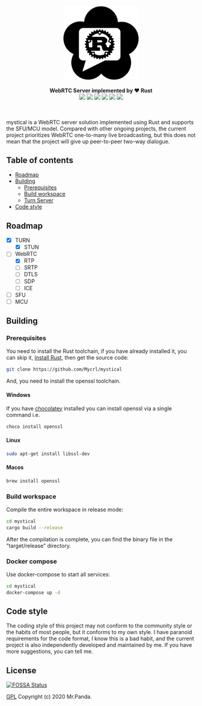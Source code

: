 <!--lint disable no-literal-urls-->
<div align="center">
  <img 
    alt="mystical"
    src="./logo.svg" 
    width="200px"
  />
</div>
<br/>
<div align="center">
  <strong>WebRTC Server implemented by ❤️ Rust</strong>
</div>
<div align="center">
  <img src="https://img.shields.io/github/workflow/status/Mycrl/mystical/mystical Tests"/>
  <img src="https://img.shields.io/github/languages/top/Mycrl/mystical"/>
  <img src="https://img.shields.io/github/license/Mycrl/mystical"/>
  <img src="https://img.shields.io/github/issues/Mycrl/mystical"/>
  <img src="https://img.shields.io/github/stars/Mycrl/mystical"/>
  <img src="https://app.fossa.com/api/projects/git%2Bgithub.com%2FMycrl%2Fmystical.svg?type=shield"/>
</div>
<br/>
<br/>

mystical is a WebRTC server solution implemented using Rust and supports the SFU/MCU model. Compared with other ongoing projects, the current project prioritizes WebRTC one-to-many live broadcasting, but this does not mean that the project will give up peer-to-peer two-way dialogue.

## Table of contents

* [Roadmap](#roadmap)
* [Building](#building)
  * [Prerequisites](#prerequisites)
  * [Build workspace](#build-workspace)
  * [Turn Server](#turn-server)
* [Code style](#code-style)

## Roadmap

- [x] TURN
  - [x] STUN
- [ ] WebRTC
  - [x] RTP
  - [ ] SRTP
  - [ ] DTLS
  - [ ] SDP
  - [ ] ICE
- [ ] SFU
- [ ] MCU

## Building

### Prerequisites

You need to install the Rust toolchain, if you have already installed it, you can skip it, [Install Rust](https://www.rust-lang.org/tools/install), then get the source code:

```bash
git clone https://github.com/Mycrl/mystical
```

And, you need to install the openssl toolchain.

#### Windows

If you have [chocolatey](https://chocolatey.org/install) installed you can install openssl via a single command i.e.

```bash
choco install openssl
```

#### Linux

```bash
sudo apt-get install libssl-dev
```

#### Macos

```bash
brew install openssl
```

### Build workspace

Compile the entire workspace in release mode:

```bash
cd mystical
cargo build --release
```

After the compilation is complete, you can find the binary file in the "target/release" directory.

### Docker compose

Use docker-compose to start all services:

```bash
cd mystical
docker-compose up -d
```

## Code style

The coding style of this project may not conform to the community style or the habits of most people, but it conforms to my own style. I have paranoid requirements for the code format, I know this is a bad habit, and the current project is also independently developed and maintained by me. If you have more suggestions, you can tell me.

## License

[![FOSSA Status](https://app.fossa.com/api/projects/git%2Bgithub.com%2FMycrl%2Fmystical.svg?type=large)](https://app.fossa.com/projects/git%2Bgithub.com%2FMycrl%2Fmystical?ref=badge_large)

[GPL](./LICENSE)
Copyright (c) 2020 Mr.Panda.
